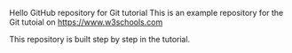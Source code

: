 Hello GitHub repository for Git tutorial
This is an example repository for the Git tutoial on https://www.w3schools.com

This repository is built step by step in the tutorial.